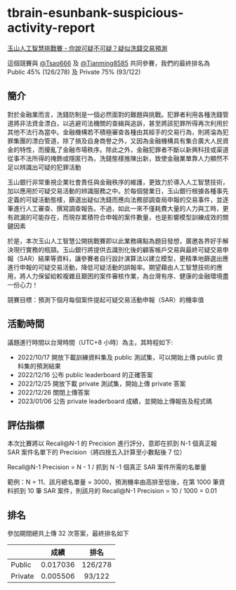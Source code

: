 # tbrain-esunbank-suspicious-activity-report

[玉山人工智慧挑戰賽 - 你說可疑不可疑？疑似洗錢交易預測](https://tbrain.trendmicro.com.tw/Competitions/Details/24)

這個競賽與 [@Tsao666](https://github.com/Tsao666) 及 [@Tianming8585](https://github.com/Tianming8585) 共同參賽，我們的最終排名為 Public 45% (126/278) 及 Private 75% (93/122)

## 簡介

對於金融業而言，洗錢防制是一個必然面對的難題與挑戰。犯罪者利用各種洗錢管道將非法資金漂白，以逃避司法機關的查緝與追訴，甚至將該犯罪所得再次利用於其他不法行為當中。金融機構若不積極審查各種由其經手的交易行為，則將淪為犯罪集團的漂白管道，除了損及自身商譽之外，又因為金融機構具有集合廣大人民資金的特性，而擾亂了金融市場秩序。除此之外，金融犯罪者不斷以新興科技或渠道從事不法所得的掩飾或隱匿行為，洗錢態樣推陳出新，致使金融業單靠人力顯然不足以辨識出可疑的犯罪活動

玉山銀行非常重視企業社會責任與金融秩序的維護，更致力於導入人工智慧技術，加以應用於可疑交易活動的辨識服務之中。於每個營業日，玉山銀行根據各種事先定義的可疑活動態樣，篩選出疑似洗錢而應向法務部調查局申報的交易事件，並逐筆進行人工審查、撰寫調查報告。不過，如此一來不僅耗費大量的人力與工時，更有疏漏的可能存在，而現存累積符合申報的案件數量，也是影響模型訓練成效的關鍵因素

於是，本次玉山人工智慧公開挑戰賽即以此業務痛點為題目發想，廣邀各界好手解決現行實務的瓶頸。玉山銀行將提供去識別化後的顧客帳戶交易與最終可疑交易申報（SAR）結果等資料，讓參賽者自行設計演算法以建立模型，更精準地篩選出應進行申報的可疑交易活動，降低可疑活動的誤報率。期望藉由人工智慧技術的應用，將人力保留給較複雜且艱困的案件審核作業，為台灣有序、健康的金融環境盡一份心力！

競賽目標：預測下個月每個案件提起可疑交易活動申報（SAR）的機率值

## 活動時間

議題進行時間以台灣時間（UTC+8 小時）為主，其時程如下:

- 2022/10/17	開放下載訓練資料集及 public 測試集，可以開始上傳 public 資料集的預測結果
- 2022/12/16	公布 public leaderboard 的正確答案
- 2022/12/25	開放下載 private 測試集，開始上傳 private 答案
- 2022/12/26	關閉上傳答案
- 2023/01/06	公告 private leaderboard 成績，並開始上傳報告及程式碼

## 評估指標

本次比賽將以 Recall@N-1 的 Precision 進行評分，意即在抓到 N-1 個真正報 SAR 案件名單下的 Precision（將四捨五入計算至小數點後 7 位）

Recall@N-1 Precision = N - 1 / 抓到 N -1 個真正 SAR 案件所需的名單量

範例：N = 11、該月總名單量 = 3000，預測機率由高排至低後，在第 1000 筆資料抓到 10 筆 SAR 案件，則該月的 Recall@N-1 Precision = 10 / 1000 = 0.01

## 排名

參加期間總共上傳 32 次答案，最終排名如下

|         |   成績    |  排名  |
| :------ | :-------: | :----: |
| Public  | 0.017036 | 126/278 |
| Private  | 0.005506 | 93/122 |
